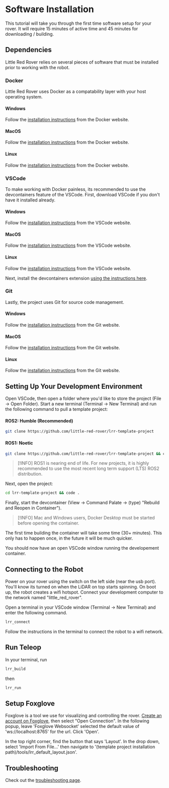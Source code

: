 # Software Installation

This tutorial will take you through the first time software setup for your rover. It will require 15 minutes of active time and 45 minutes for downloading / building.

## Dependencies

Little Red Rover relies on several pieces of software that must be installed prior to working with the robot.

### Docker

Little Red Rover uses Docker as a compatability layer with your host operating system.

<!-- tabs:start -->

#### **Windows**

Follow the [installation instructions](https://docs.docker.com/desktop/install/windows-install/) from the Docker website.

#### **MacOS**

Follow the [installation instructions](https://docs.docker.com/desktop/install/mac-install/) from the Docker website.

#### **Linux**

Follow the [installation instructions](https://docs.docker.com/desktop/install/linux-install/) from the Docker website.
<!-- tabs:end -->

### VSCode

To make working with Docker painless, its recommended to use the devcontainers feature of the VSCode. First, download VSCode if you don't have it installed already.

<!-- tabs:start -->

#### **Windows**

Follow the [installation instructions](https://code.visualstudio.com/download) from the VSCode website.

#### **MacOS**

Follow the [installation instructions](https://code.visualstudio.com/download) from the VSCode website.

#### **Linux**

Follow the [installation instructions](https://code.visualstudio.com/download) from the VSCode website.

<!-- tabs:end -->

Next, install the devcontainers extension [using the instructions here](https://marketplace.visualstudio.com/items?itemName=ms-vscode-remote.remote-containers).

### Git

Lastly, the project uses Git for source code management. 

<!-- tabs:start -->

#### **Windows**

Follow the [installation instructions](https://git-scm.com/book/en/v2/Getting-Started-Installing-Git) from the Git website.

#### **MacOS**

Follow the [installation instructions](https://git-scm.com/book/en/v2/Getting-Started-Installing-Git) from the Git website.

#### **Linux**

Follow the [installation instructions](https://git-scm.com/book/en/v2/Getting-Started-Installing-Git) from the Git website.

<!-- tabs:end -->


## Setting Up Your Development Environment

Open VSCode, then open a folder where you'd like to store the project (File -> Open Folder).
Start a new terminal (Terminal -> New Terminal) and run the following command to pull a template project:

<!-- tabs:start -->

#### **ROS2: Humble (Recommended)**

```bash
git clone https://github.com/little-red-rover/lrr-template-project
```

#### **ROS1: Noetic**

```bash
git clone https://github.com/little-red-rover/lrr-template-project && checkout noetic
```


<!-- tabs:end -->

> [!INFO]
> ROS1 is nearing end of life. For new projects, it is highly recommended to use the most recent long term support (LTS) ROS2 distribution.

Next, open the project:

```bash
cd lrr-template-project && code .
```

Finally, start the devcontainer (View -> Command Palate -> (type) "Rebuild and Reopen in Container").

> [!INFO]
> Mac and Windows users, Docker Desktop must be started before opening the container.

The first time building the container will take some time (30+ minutes). This only has to happen once, in the future it will be much quicker.


You should now have an open VSCode window running the developement container. 

## Connecting to the Robot

Power on your rover using the switch on the left side (near the usb port).
You'll know its turned on when the LiDAR on top starts spinning.
On boot up, the robot creates a wifi hotspot. Connect your development computer to the network named "little_red_rover".

Open a terminal in your VSCode window (Terminal -> New Terminal) and enter the following command.

```bash
lrr_connect
```

Follow the instructions in the terminal to connect the robot to a wifi network.

## Run Teleop

In your terminal, run

```bash
lrr_build
```

then

```bash
lrr_run
```

## Setup Foxglove

Foxglove is a tool we use for visualizing and controlling the rover.
[Create an account on Foxglove](https://app.foxglove.dev/), then select "Open Connection". In the following popup, leave 'Foxglove Websocket' selected the default value of 'ws://localhost:8765' for the url. Click 'Open'.

In the top right corner, find the button that says 'Layout'. In the drop down, select 'Import From File...' then navigate to '(template project installation path)/tools/lrr_default_layout.json'.

## Troubleshooting

Check out the [troubleshooting page](/troubleshooting).

